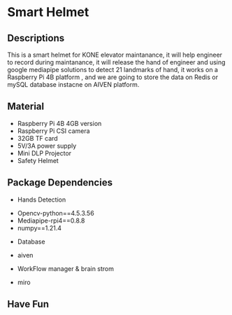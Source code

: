 # Smart Helmet

## Descriptions
This is a smart helmet for KONE elevator maintanance,  it will help engineer to record  during maintanance, it will release the hand of engineer and using google mediapipe solutions to detect 21 landmarks of hand, it works on a Raspberry Pi 4B platform , and we are going to store the data on Redis or mySQL database instacne on AIVEN platform. 

## Material
* Raspberry Pi 4B 4GB version
* Raspberry Pi CSI camera 
* 32GB TF card 
* 5V/3A power supply
* Mini DLP Projector
* Safety Helmet 

## Package Dependencies
* Hands Detection
 - Opencv-python==4.5.3.56
 - Mediapipe-rpi4==0.8.8
 - numpy==1.21.4
* Database 
 - aiven 
* WorkFlow manager & brain strom
 - miro

## Have Fun

